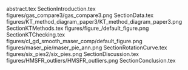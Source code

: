 abstract.tex
SectionIntroduction.tex
figures/gas_compare3/gas_compare3.png
SectionData.tex
figures/KT_method_diagram_paper3/KT_method_diagram_paper3.png
SectionKTMethods.tex
figures/figure_/default_figure.png
SectionKTChecking.tex
figures/cl_gd_smooth_maser_comp/default_figure.png
figures/maser_pie/maser_pie_ann.png
SectionRotationCurve.tex
figures/six_pies2/six_pies.png
SectionDiscussion.tex
figures/HMSFR_outliers/HMSFR_outliers.png
SectionConclusion.tex
